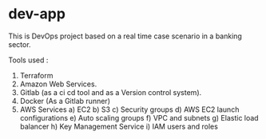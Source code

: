 # dev-app

This is DevOps project based on a real time case scenario in a banking sector. 

Tools used : 
1) Terraform 
2) Amazon Web Services. 
3) Gitlab (as a ci cd tool and as a Version control system).
4) Docker (As a Gitlab runner)
5) AWS Services 
    a) EC2
    b) S3
    c) Security groups
    d) AWS EC2 launch configurations
    e) Auto scaling groups
    f) VPC and subnets
    g) Elastic load balancer 
    h) Key Management Service
    i) IAM users and roles
   


